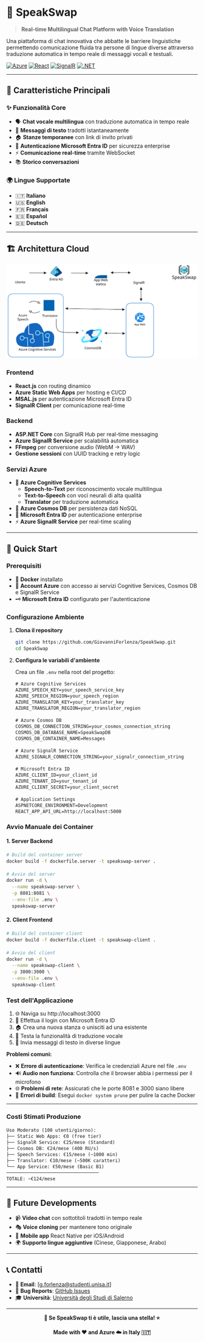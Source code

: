 # 🎤 SpeakSwap

> **Real-time Multilingual Chat Platform with Voice Translation**

Una piattaforma di chat innovativa che abbatte le barriere linguistiche permettendo comunicazione fluida tra persone di lingue diverse attraverso traduzione automatica in tempo reale di messaggi vocali e testuali.

[![Azure](https://img.shields.io/badge/Azure-0078D4?style=for-the-badge&logo=microsoft-azure&logoColor=white)](https://azure.microsoft.com)
[![React](https://img.shields.io/badge/React-20232A?style=for-the-badge&logo=react&logoColor=61DAFB)](https://reactjs.org)
[![SignalR](https://img.shields.io/badge/SignalR-512BD4?style=for-the-badge&logo=signalr&logoColor=white)](https://dotnet.microsoft.com/apps/aspnet/signalr)
[![.NET](https://img.shields.io/badge/.NET-512BD4?style=for-the-badge&logo=dotnet&logoColor=white)](https://dotnet.microsoft.com)

---

## 🌟 **Caratteristiche Principali**

### ✨ **Funzionalità Core**

- 🗣️ **Chat vocale multilingua** con traduzione automatica in tempo reale
- 💬 **Messaggi di testo** tradotti istantaneamente
- 🏠 **Stanze temporanee** con link di invito privati
- 🔐 **Autenticazione Microsoft Entra ID** per sicurezza enterprise
- ⚡ **Comunicazione real-time** tramite WebSocket
- 📚 **Storico conversazioni**

### 🌍 **Lingue Supportate**

- 🇮🇹 **Italiano**
- 🇺🇸 **English**
- 🇫🇷 **Français**
- 🇪🇸 **Español**
- 🇩🇪 **Deutsch**

---

## 🏗️ **Architettura Cloud**

![Architettura SpeakSwap](asset/Architettura_cloud.svg)

### **Frontend**

- **React.js** con routing dinamico
- **Azure Static Web Apps** per hosting e CI/CD
- **MSAL.js** per autenticazione Microsoft Entra ID
- **SignalR Client** per comunicazione real-time

### **Backend**

- **ASP.NET Core** con SignalR Hub per real-time messaging
- **Azure SignalR Service** per scalabilità automatica
- **FFmpeg** per conversione audio (WebM → WAV)
- **Gestione sessioni** con UUID tracking e retry logic

### **Servizi Azure**

- 🧠 **Azure Cognitive Services**
  - **Speech-to-Text** per riconoscimento vocale multilingua
  - **Text-to-Speech** con voci neurali di alta qualità
  - **Translator** per traduzione automatica
- 💾 **Azure Cosmos DB** per persistenza dati NoSQL
- 🔐 **Microsoft Entra ID** per autenticazione enterprise
- ⚡ **Azure SignalR Service** per real-time scaling

---

## 🚀 **Quick Start**

### **Prerequisiti**

- 🐳 **Docker** installato
- 🔑 **Account Azure** con accesso ai servizi Cognitive Services, Cosmos DB e SignalR Service
- 🗝️ **Microsoft Entra ID** configurato per l'autenticazione

### **Configurazione Ambiente**

1. **Clona il repository**

   ```bash
   git clone https://github.com/GiovanniForlenza/SpeakSwap.git
   cd SpeakSwap
   ```

2. **Configura le variabili d'ambiente**

   Crea un file `.env` nella root del progetto:

   ```env
   # Azure Cognitive Services
   AZURE_SPEECH_KEY=your_speech_service_key
   AZURE_SPEECH_REGION=your_speech_region
   AZURE_TRANSLATOR_KEY=your_translator_key
   AZURE_TRANSLATOR_REGION=your_translator_region

   # Azure Cosmos DB
   COSMOS_DB_CONNECTION_STRING=your_cosmos_connection_string
   COSMOS_DB_DATABASE_NAME=SpeakSwapDB
   COSMOS_DB_CONTAINER_NAME=Messages

   # Azure SignalR Service
   AZURE_SIGNALR_CONNECTION_STRING=your_signalr_connection_string

   # Microsoft Entra ID
   AZURE_CLIENT_ID=your_client_id
   AZURE_TENANT_ID=your_tenant_id
   AZURE_CLIENT_SECRET=your_client_secret

   # Application Settings
   ASPNETCORE_ENVIRONMENT=Development
   REACT_APP_API_URL=http://localhost:5000
   ```

### **Avvio Manuale dei Container**

#### **1. Server Backend**

```bash
# Build del container server
docker build -f dockerfile.server -t speakswap-server .

# Avvio del server
docker run -d \
  --name speakswap-server \
  -p 8081:8081 \
  --env-file .env \
  speakswap-server
```

#### **2. Client Frontend**

```bash
# Build del container client
docker build -f dockerfile.client -t speakswap-client .

# Avvio del client
docker run -d \
  --name speakswap-client \
  -p 3000:3000 \
  --env-file .env \
  speakswap-client
```

### **Test dell'Applicazione**

1. 🌐 Naviga su http://localhost:3000
2. 🔐 Effettua il login con Microsoft Entra ID
3. 🏠 Crea una nuova stanza o unisciti ad una esistente
4. 🎤 Testa la funzionalità di traduzione vocale
5. 💬 Invia messaggi di testo in diverse lingue

**Problemi comuni:**

- ❌ **Errore di autenticazione**: Verifica le credenziali Azure nel file `.env`
- 🔊 **Audio non funziona**: Controlla che il browser abbia i permessi per il microfono
- 🌐 **Problemi di rete**: Assicurati che le porte 8081 e 3000 siano libere
- 🔧 **Errori di build**: Esegui `docker system prune` per pulire la cache Docker

---

### **Costi Stimati Produzione**

```
Uso Moderato (100 utenti/giorno):
├── Static Web Apps: €0 (free tier)
├── SignalR Service: €25/mese (Standard)
├── Cosmos DB: €24/mese (400 RU/s)
├── Speech Services: €15/mese (~1000 min)
├── Translator: €10/mese (~500K caratteri)
└── App Service: €50/mese (Basic B1)
──────────────────────────────────
TOTALE: ~€124/mese
```

---

## 🚀 **Future Developments**

- 📹 **Video chat** con sottotitoli tradotti in tempo reale
- 🎭 **Voice cloning** per mantenere tono originale
- 📱 **Mobile app** React Native per iOS/Android
- 🌍 **Supporto lingue aggiuntive** (Cinese, Giapponese, Arabo)

---

## 📞 **Contatti**

- 📧 **Email**: [g.forlenza@studenti.unisa.it]
- 🐛 **Bug Reports**: [GitHub Issues](https://github.com/gforlenza/speakswap/issues)
- 🎓 **Università**: [Università degli Studi di Salerno](https://www.unisa.it)

---

<div align="center">

**🌟 Se SpeakSwap ti è utile, lascia una stella! ⭐**

**Made with ❤️ and Azure ☁️ in Italy 🇮🇹**

</div>
